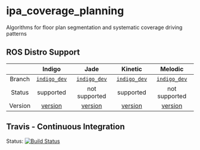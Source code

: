 # ipa_coverage_planning
Algorithms for floor plan segmentation and systematic coverage driving patterns

## ROS Distro Support

|         | Indigo | Jade | Kinetic | Melodic |
|:-------:|:------:|:----:|:-------:|:-------:|
| Branch  | [`indigo_dev`](https://github.com/ipa320/ipa_coverage_planning/tree/indigo_dev) | [`indigo_dev`](https://github.com/ipa320/ipa_coverage_planning/tree/indigo_dev) | [`indigo_dev`](https://github.com/ipa320/ipa_coverage_planning/tree/indigo_dev) | [`indigo_dev`](https://github.com/ipa320/ipa_coverage_planning/tree/indigo_dev) |
| Status  |  supported | not supported |  supported | not supported |
| Version | [version](http://repositories.ros.org/status_page/ros_indigo_default.html?q=ipa_coverage_planning) | [version](http://repositories.ros.org/status_page/ros_jade_default.html?q=ipa_coverage_planning) | [version](http://repositories.ros.org/status_page/ros_kinetic_default.html?q=ipa_coverage_planning) | [version](http://repositories.ros.org/status_page/ros_melodic_default.html?q=ipa_coverage_planning)

## Travis - Continuous Integration

Status: [![Build Status](https://travis-ci.org/ipa320/ipa_coverage_planning.svg?branch=indigo_dev)](https://travis-ci.org/ipa320/ipa_coverage_planning)
